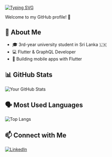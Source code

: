 [![Typing SVG](https://readme-typing-svg.demolab.com?font=Fira+Code&pause=1000&center=true&width=435&lines=Hello+I'm+Ruvinda+Dilshan)](https://git.io/typing-svg)

Welcome to my GitHub profile! 🚀

## 🌟 About Me
- 🎓 3rd-year university student in Sri Lanka 🇱🇰
- 💻 Flutter & GraphQL Developer  
- 📱 Building mobile apps with Flutter  


## 📊 GitHub Stats
![Your GitHub Stats](https://github-readme-stats.vercel.app/api?username=rudill&show_icons=true&theme=radical)

## 🗣️ Most Used Languages

![Top Langs](https://github-readme-stats.vercel.app/api/top-langs/?username=rudill&layout=compact)


## 📫 Connect with Me  
[![LinkedIn](https://img.shields.io/badge/LinkedIn-Profile-blue?style=flat&logo=linkedin)](www.linkedin.com/in/ruvinda-dilshan-4025a5163)  

